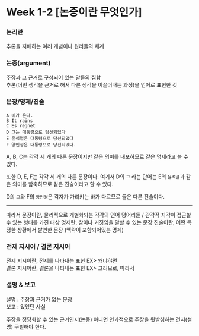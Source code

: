 # Week 1-2 [논증이란 무엇인가]

### 논리란
추론을 지배하는 여러 개념이나 원리들의 체계  

### 논증(argument)
주장과 그 근거로 구성되어 있는 말들의 집합  
추론(어떤 생각을 근거로 해서 다른 생각을 이끌어내는 과정)을 언어로 표현한 것


### 문장/명제/진술

```
A 비가 온다. 
B It rains 
C Es regnet 
D 그는 대통령으로 당선되었다 
E 윤석열은 대통령으로 당선되었다  
F 양민정은 대통령으로 당선되었다. 
```

A, B, C는 각각 세 개의 다른 문장이지만 같은 의미를 내포하므로 같은 명제라고 볼 수 있다.  

또한 D, E, F는 각각 세 개의 다른 문장이다. 여기서 D의 `그` 라는 단어는 E의 `윤석열`과 같은 의미를 함축하므로 같은 진술이라고 할 수 있다.  

D의 `그`와 F의 `양민정`은 각자가 가리키는 바가 다르므로 둘은 다른 진술이다.  

<hr>
따라서 문장이란, 물리적으로 개별화되는 각각의 언어 덩어리들 / 감각적 지각이 접근할 수 있는 형태를 가진 대상  
명제란, 참이나 거짓임을 말할 수 있는 문장  
진술이란, 어떤 특정한 상황에서 발언한 문장 (맥락이 포함되어있는 명제)  

### 전제 지시어 / 결론 지시어
전제 지시어란, 전제를 나타내는 표현 EX> 왜냐햐면  
결론 지시어란, 결론을 나타내는 표현 EX> 그러므로, 따라서  

### 설명 & 보고

설명 : 주장과 근거가 없는 문장  
보고 : 있었던 사실  

주장을 정당화할 수 있는 근거인지(논증) 아니면 인과적으로 주장을 뒷받침하는 건지(설명) 구별해야 한다.  
